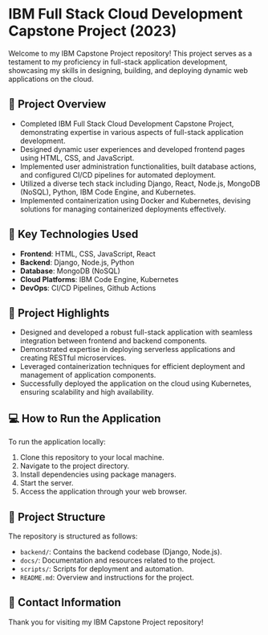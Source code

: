 # IBM Full Stack Cloud Development Capstone Project (2023)

Welcome to my IBM Capstone Project repository! This project serves as a testament to my proficiency in full-stack application development, showcasing my skills in designing, building, and deploying dynamic web applications on the cloud.

## 🚀 Project Overview

- Completed IBM Full Stack Cloud Development Capstone Project, demonstrating expertise in various aspects of full-stack application development.
- Designed dynamic user experiences and developed frontend pages using HTML, CSS, and JavaScript.
- Implemented user administration functionalities, built database actions, and configured CI/CD pipelines for automated deployment.
- Utilized a diverse tech stack including Django, React, Node.js, MongoDB (NoSQL), Python, IBM Code Engine, and Kubernetes.
- Implemented containerization using Docker and Kubernetes, devising solutions for managing containerized deployments effectively.

## 🔑 Key Technologies Used

- **Frontend**: HTML, CSS, JavaScript, React
- **Backend**: Django, Node.js, Python
- **Database**: MongoDB (NoSQL)
- **Cloud Platforms**: IBM Code Engine, Kubernetes
- **DevOps**: CI/CD Pipelines, Github Actions

## 🌟 Project Highlights

- Designed and developed a robust full-stack application with seamless integration between frontend and backend components.
- Demonstrated expertise in deploying serverless applications and creating RESTful microservices.
- Leveraged containerization techniques for efficient deployment and management of application components.
- Successfully deployed the application on the cloud using Kubernetes, ensuring scalability and high availability.

## 💻 How to Run the Application

To run the application locally:

1. Clone this repository to your local machine.
2. Navigate to the project directory.
3. Install dependencies using package managers.
4. Start the server.
5. Access the application through your web browser.

## 📂 Project Structure

The repository is structured as follows:

- `backend/`: Contains the backend codebase (Django, Node.js).
- `docs/`: Documentation and resources related to the project.
- `scripts/`: Scripts for deployment and automation.
- `README.md`: Overview and instructions for the project.

## 📧 Contact Information

Thank you for visiting my IBM Capstone Project repository!
